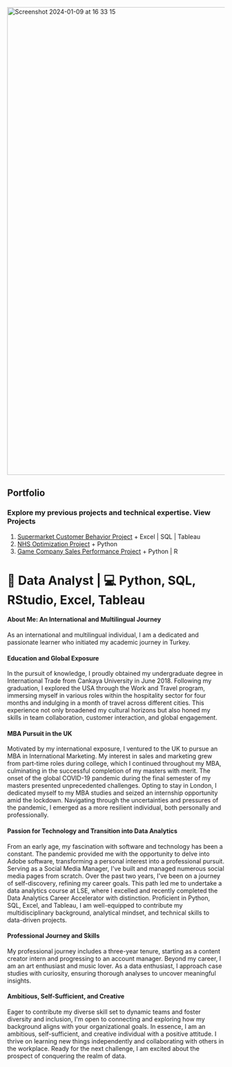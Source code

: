 
<img width="1081" alt="Screenshot 2024-01-09 at 16 33 15" src="https://github.com/gormezhatice/gormezhatice/assets/133010718/0cce2210-1462-4b4c-9989-dcb40941e3c2">

## Portfolio
### Explore my previous projects and technical expertise. View Projects

1) [Supermarket Customer Behavior Project](https://github.com/gormezhatice/2Market_Customer_Behavior_Analysis) + Excel | SQL | Tableau
2) [NHS Optimization Project](https://github.com/gormezhatice/Optimizing_Healthcare_Access_and_Resources_in_the_NHS/tree/main) + Python
3) [Game Company Sales Performance Project](https://github.com/gormezhatice/Turtle_Games_Sales_Analytics) + Python | R

# 👋 Data Analyst | 💻 Python, SQL, RStudio, Excel, Tableau
#### About Me: An International and Multilingual Journey

As an international and multilingual individual, I am a dedicated and passionate learner who initiated my academic journey in Turkey.

#### Education and Global Exposure

In the pursuit of knowledge, I proudly obtained my undergraduate degree in International Trade from Cankaya University in June 2018. Following my graduation, I explored the USA through the Work and Travel program, immersing myself in various roles within the hospitality sector for four months and indulging in a month of travel across different cities. This experience not only broadened my cultural horizons but also honed my skills in team collaboration, customer interaction, and global engagement.

#### MBA Pursuit in the UK

Motivated by my international exposure, I ventured to the UK to pursue an MBA in International Marketing. My interest in sales and marketing grew from part-time roles during college, which I continued throughout my MBA, culminating in the successful completion of my masters with merit. The onset of the global COVID-19 pandemic during the final semester of my masters presented unprecedented challenges. Opting to stay in London, I dedicated myself to my MBA studies and seized an internship opportunity amid the lockdown. Navigating through the uncertainties and pressures of the pandemic, I emerged as a more resilient individual, both personally and professionally.

#### Passion for Technology and Transition into Data Analytics

From an early age, my fascination with software and technology has been a constant. The pandemic provided me with the opportunity to delve into Adobe software, transforming a personal interest into a professional pursuit. Serving as a Social Media Manager, I've built and managed numerous social media pages from scratch. Over the past two years, I've been on a journey of self-discovery, refining my career goals. This path led me to undertake a data analytics course at LSE, where I excelled and recently completed the Data Analytics Career Accelerator with distinction. Proficient in Python, SQL, Excel, and Tableau, I am well-equipped to contribute my multidisciplinary background, analytical mindset, and technical skills to data-driven projects.

#### Professional Journey and Skills

My professional journey includes a three-year tenure, starting as a content creator intern and progressing to an account manager. Beyond my career, I am an art enthusiast and music lover. As a data enthusiast, I approach case studies with curiosity, ensuring thorough analyses to uncover meaningful insights.

#### Ambitious, Self-Sufficient, and Creative

Eager to contribute my diverse skill set to dynamic teams and foster diversity and inclusion, I'm open to connecting and exploring how my background aligns with your organizational goals. In essence, I am an ambitious, self-sufficient, and creative individual with a positive attitude. I thrive on learning new things independently and collaborating with others in the workplace. Ready for the next challenge, I am excited about the prospect of conquering the realm of data.


<!---
gormezhatice/gormezhatice is a ✨ special ✨ repository because its `README.md` (this file) appears on your GitHub profile.
You can click the Preview link to take a look at your changes.
--->
